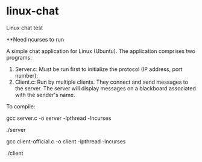 # linux-chat
Linux chat test

**Need ncurses to run

A simple chat application for Linux (Ubuntu).
The application comprises two programs:
1. Server.c: Must be run first to initialize the protocol (IP address, port number).
2. Client.c: Run by multiple clients. They connect and send messages to the server. The server will display messages on a blackboard associated with the sender's name.

To compile:

gcc server.c -o server -lpthread -lncurses

./server

gcc client-official.c -o client -lpthread -lncurses

./client
